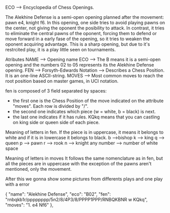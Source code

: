 ECO --> Encyclopedia of Chess Openings.

The Alekhine Defense is a semi-open opening planned after the movement: pawn e4, knight f6.
In this opening, one side tries to avoid playing pawns on the center, not giving the oponent the posibility to attack. In contrast, it tries to eliminate the central pawns of the
oponent, forcing them to defend or move forward in a early fase of the opening, so it tries to weaken the oponent acquiring advantage. This is a sharp opening, but due to it's 
restrcited play, it is a play little seen on tournaments.

Atributes
NAME --> Opening name
ECO --> The B means it is a semi-open opening and the numbers 02 to 05 represents its the Alekhine Defense opening.
FEN --> Forsyth-Edwards Notation --> Describes a Chess Position. It is an one-line ASCII-string.
MOVES --> Most common moves to reach the root position based on master games, in UCI notation.

fen is composed of 3 field separated by spaces:
  - the first one is the Chess Position of the move indicated on the attribute "moves". Each row is divided by "/".
  - the second one indicates which piece (w = white, b = black) is next.
  - the last one indicates if it has rules. KQkq means that you can castling on king side or queen side of each piece.

Meaning of letters in fen.
If the piece is in uppercase, it means it belongs to white and if it is in lowercase it belongs to black.
b -->bishop 
k --> king 
q --> queen 
p --> pawn 
r --> rook 
n --> knight
any number --> number of white space

Meaning of letters in moves
It follows the same nomenclature as in fen, but all the pieces are in uppercase with the exception of the pawns aren't mentioned, only the movement.

After this we gonna show some pictures from differents plays and one 
play with a error

{
    "name": "Alekhine Defense",
    "eco": "B02",
    "fen": "rnbqkb1r/pppppppp/5n2/8/4P3/8/PPPP1PPP/RNBQKBNR w KQkq",
    "moves": "1. e4 Nf6"
  },


